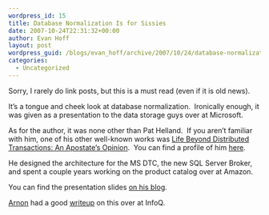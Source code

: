 ```yaml
---
wordpress_id: 15
title: Database Normalization Is for Sissies
date: 2007-10-24T22:31:32+00:00
author: Evan Hoff
layout: post
wordpress_guid: /blogs/evan_hoff/archive/2007/10/24/database-normalization-is-for-sissies.aspx
categories:
  - Uncategorized
---
```

Sorry, I rarely do link posts, but this is a must read (even if it is old news).

It&#8217;s a tongue and cheek look at database normalization.&nbsp; Ironically enough, it was given as a presentation to the data storage guys over at Microsoft.

As for the author, it was none other than Pat Helland.&nbsp; If you aren&#8217;t familiar with him, one of his other well-known works was <a href="http://www-db.cs.wisc.edu/cidr/cidr2007/papers/cidr07p15.pdf" target="_blank">Life Beyond Distributed Transactions: An Apostate&#8217;s Opinion</a>.&nbsp; You can find a profile of him <a href="http://msdn2.microsoft.com/en-us/arcjournal/bb735300.aspx" target="_blank">here</a>.&nbsp; 

He&nbsp;designed the architecture for the MS DTC, the new SQL Server Broker, and spent a couple years working on the product catalog over at Amazon.

You can find the presentation slides <a href="http://blogs.msdn.com/pathelland/archive/2007/07/23/normalization-is-for-sissies.aspx" target="_blank">on his blog</a>.

<a href="http://www.rgoarchitects.com/nblog/default.aspx" target="_blank">Arnon</a> had a good <a href="http://www.infoq.com/news/2007/08/denormalization" target="_blank">writeup</a> on this over at InfoQ.